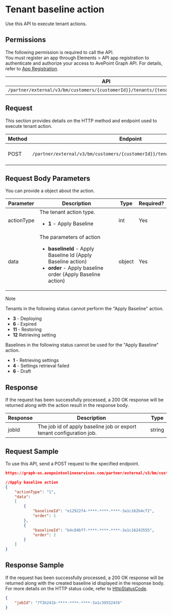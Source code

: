 # Tenant baseline action

Use this API to execute tenant actions.

## Permissions  

The following permission is required to call the API.  
You must register an app through Elements > API app registration to authenticate and authorize your access to AvePoint Graph API. For details, refer to [App Registration](https://cdn.avepoint.com/assets/apelements-webhelp/avepoint-elements-for-partners/index.htm#!Documents/appregistration.htm).  

| API  | Permission  |
|-----------|--------|
| `/partner/external/v3/bm/customers/{customerId}}/tenants/{tenantId}}/actions` | elements.bm.tenant.readwrite.all|  

## Request

This section provides details on the HTTP method and endpoint used to execute tenant action.

| Method | Endpoint | Description |
| --- | --- | --- |
| POST | `/partner/external/v3/bm/customers/{customerId}}/tenants/{tenantId}}/actions` | Execute tenant action. |

## Request Body Parameters

You can provide a object about the action.

|Parameter|Description | Type|Required?|
|---|---|---|---|
|actionType| The tenant action type. <ul><li>**1** - Apply Baseline</li></ul> |int|Yes|
|data| The parameters of action <ul><li>**baselineId** - Apply Baseline Id (Apply Baseline action)</li><li>**order** - Apply baseline order (Apply Baseline action)</li></ul></li></ul> |object|Yes|

> [!NOTE]  
> Tenants in the following status cannot perform the "Apply Baseline" action.<ul><li>**3** - Deploying</li><li>**6** - Expired</li><li>**11** - Restoring</li><li>**12** Retrieving setting</li></ul>
> Baselines in the following status cannot be used for the "Apply Baseline" action.<ul><li>**1** - Retrieving settings</li><li>**4** - Settings retrieval failed</li><li>**6** - Draft</li></ul>

## Response

If the request has been successfully processed, a 200 OK response will be returned along with the action result in the response body.

| Response | Description | Type |
| --- | --- | --- |
| jobId | The job id of apply baseline job or export tenant configuration job. | string |

## Request Sample

To use this API, send a POST request to the specified endpoint.

```json
https://graph-us.avepointonlineservices.com/partner/external/v3/bm/customers/{customerId}}/tenants/{tenantId}}/actions

//Apply baseline action
{
    "actionType": "1",
    "data": 
    [
        {
            "baselineId": "e12922f4-****-****-****-3a1c162b4cf2",
            "order": 1
        },
        {
            "baselineId": "b4c84bff-****-****-****-3a1c16243555",
            "order": 2
        }
    ]
}
```

## Response Sample  

If the request has been successfully processed, a 200 OK response will be returned along with the created baseline id displayed in the response body. For more details on the HTTP status code, refer to [HttpStatusCode](https://learn.avepoint.com/docs/Use-AvePoint-Graph-API.html#http-status-code).

```json
{
    "jobId": "7f3b241b-****-****-****-3a1c395524t6"
}
```
